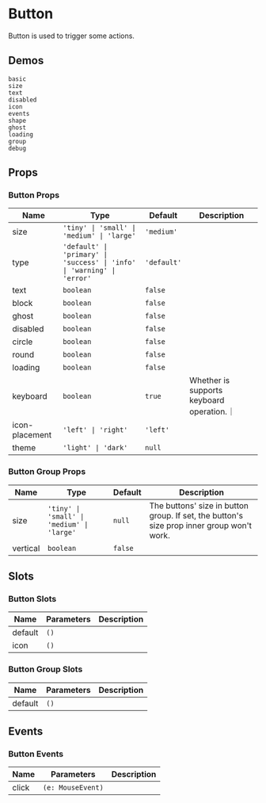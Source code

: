 # Button
Button is used to trigger some actions.
## Demos
```demo
basic
size
text
disabled
icon
events
shape
ghost
loading
group
debug
```
## Props
### Button Props
|Name|Type|Default|Description|
|-|-|-|-|
|size|`'tiny' \| 'small' \| 'medium' \| 'large'`|`'medium'`||
|type|`'default' \| 'primary' \| 'success' \| 'info' \| 'warning' \| 'error'`|`'default'`||
|text|`boolean`|`false`||
|block|`boolean`|`false`||
|ghost|`boolean`|`false`||
|disabled|`boolean`|`false`||
|circle|`boolean`|`false`||
|round|`boolean`|`false`||
|loading|`boolean`|`false`||
|keyboard|`boolean`|`true`|Whether is supports keyboard operation.｜
|icon-placement|`'left' \| 'right'`|`'left'`||
|theme|`'light' \| 'dark'`|`null`||

### Button Group Props
|Name|Type|Default|Description|
|-|-|-|-|
|size|`'tiny' \| 'small' \| 'medium' \| 'large'`|`null`|The buttons' size in button group. If set, the button's size prop inner group won't work.|
|vertical|`boolean`|`false`||

## Slots
### Button Slots
|Name|Parameters|Description|
|-|-|-|
|default|`()`||
|icon|`()`||

### Button Group Slots
|Name|Parameters|Description|
|-|-|-|
|default|`()`||

## Events
### Button Events
|Name|Parameters|Description|
|-|-|-|
|click|`(e: MouseEvent)`||